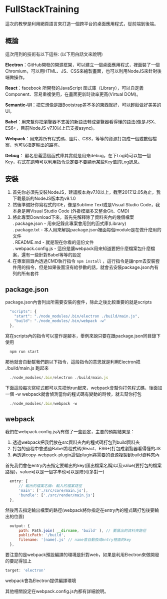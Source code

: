 # FullStackTraining

這次的教學是利用網頁語言來打造一個跨平台的桌面應用程式，從前端到後端。

## 概論
這次用到的技術有以下這些: (以下用白話文來說明)

**Electron**：GitHub開發的開源框架，可以建立一個桌面應用程式，裡面裝了一個Chromium，可以用HTML、JS、CSS來繪製畫面，也可以利用NodeJS來針對後端做操作。  

**React**：facebook 所開發的JavaScript 函式庫（Library），可以自定義Component、容易重複使用，在畫面更新時效率更高(Virtual DOM)。 

**Semantic-UI**：把它想像是跟Bootstrap差不多的東西就好，可以輕鬆做好美美的UI。  

**Babel**：用來幫你把瀏覽器不支援的新語法轉成瀏覽器看得懂的語法(像是JSX、ES6+，目前NodeJS v7.10以上已支援async)。  

**Webpack**：用來將所有程式碼、圖片、CSS，等等的資源打包成一個或數個檔案，也可以指定輸出的路徑。  

**Debug**： 顧名思義這個函式庫其實就是用來debug，在下Log時可以加一個Key，程式在跑時可以利用指令決定要不要顯示某些Key值的Log訊息。

## 安裝
1. 首先你必須先安裝NodeJS，建議版本為v7.10以上，截至2017.12.05為止，我下載最新的NodeJS版本為v9.1.0  
2. 然後準備好你寫程式的IDE，像是Sublime Text或是Visual Studio Code，我本身是用Visual Studio Code (外掛模組多又整合Git、CMD)
3. 將此專案Download下來，首先先解釋除了資料夾內的幾個檔案  
  . package.json - 用來記錄此專案會用到的函式庫(Library)  
  . package.txt - 本人用來解說package.json裡面每個module是在做什麼用的文件  
  . README.md - 就是現在你看的這份文件  
  . webpack.config.js - 這份是讓webpack用來知道要把什麼檔案包什麼檔案，還有一些針對Babel等等的設定  
4. 在專案目錄內透過CMD執行指令 ``` npm install ``` ，這行指令是讓npm去安裝套件用的指令，但是如果後面沒有給參數的話，就會去安裝package.json內有列的所有套件

## package.json
package.json內會列出所需要安裝的套件，除此之後比較重要的就是scripts
```javascript
  "scripts": {
    "start": "./node_modules/.bin/electron ./build/main.js",
    "build": "./node_modules/.bin/webpack -w"
  },
```
寫在scripts內的指令可以當作是腳本，舉例來說只要在跟package.json同目錄下使用
```javascript
  npm run start 
```
那他就會自動幫我們跑以下指令，這段指令的意思就是利用Electron把 ./build/main.js 跑起來
```javascript
  ./node_modules/.bin/electron ./build/main.js
```

下面這段每次寫程式都可以先把他run起來，webpack會幫你打包程式碼，後面加一個 -w webpack就會偵測當你的程式碼有變動的時候，就去幫你打包
```javascript
  ./node_modules/.bin/webpack -w
```

## webpack
我們在webpack.config.js內有做了一些設定，主要的預期結果是：
1. 透過webpack把我們放在src資料夾內的程式碼打包到build資料夾
2. 打包的過程中會透過Babel將程式碼(React、ES6+)打包成瀏覽器看得懂的JS
3. 再透過copy-webpack-plugin這個plugin將需要的資源複製到build資料夾內

首先我們會在entry內去指定要輸出的key(匯出檔案名稱)以及value(要打包的檔案路徑)，value可以是一個字串也可以是陣列(多對一)
```javascript
  entry: {
      // 輸出的檔案名稱: 輸入的檔案路徑
      'main': ['./src/core/main.js'],
      'bundle': ['./src/render/main.js']
  },
```

然後再去指定輸出檔案的路徑(webpack將你指定在entry內的程式碼打包後要輸出的位置)
```javascript
  output: {
      path: Path.join( __dirname, 'build' ), // 要匯出的資料夾路徑
      publicPath: '/build',
      filename: '[name].js' // name會自動換成entry裡面的key
  },
```

要注意的是webpack預設編譯的環境是針對web，如果是利用Electron來做開發的要記得加上
```javascript
target: 'electron'
```
webpack會為Electron提供編譯環境

其他相關設定在webpack.config.js內都有詳細說明。


